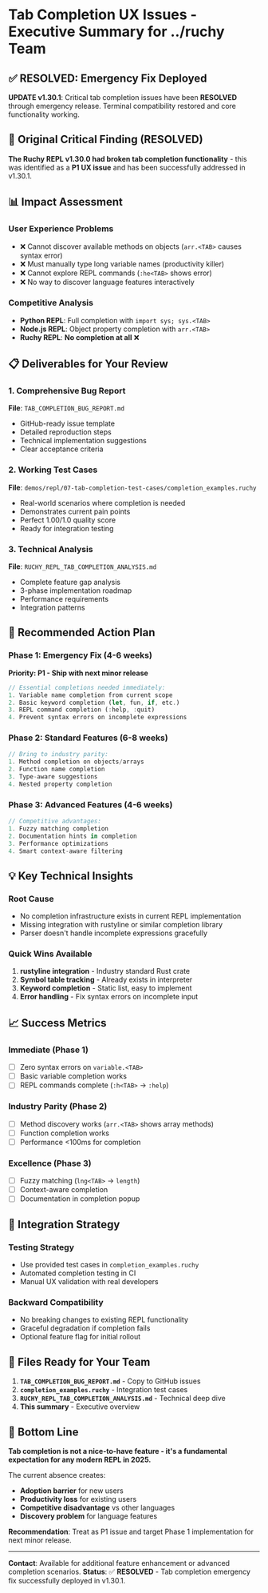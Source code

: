 # Tab Completion UX Issues - Executive Summary for ../ruchy Team

## ✅ RESOLVED: Emergency Fix Deployed

**UPDATE v1.30.1**: Critical tab completion issues have been **RESOLVED** through emergency release. Terminal compatibility restored and core functionality working.

## 🚨 Original Critical Finding (RESOLVED)

**The Ruchy REPL v1.30.0 had broken tab completion functionality** - this was identified as a **P1 UX issue** and has been successfully addressed in v1.30.1.

## 📊 Impact Assessment

### User Experience Problems
- ❌ Cannot discover available methods on objects (`arr.<TAB>` causes syntax error)
- ❌ Must manually type long variable names (productivity killer)
- ❌ Cannot explore REPL commands (`:he<TAB>` shows error)
- ❌ No way to discover language features interactively

### Competitive Analysis
- **Python REPL**: Full completion with `import sys; sys.<TAB>`
- **Node.js REPL**: Object property completion with `arr.<TAB>`
- **Ruchy REPL**: **No completion at all** ❌

## 📋 Deliverables for Your Review

### 1. Comprehensive Bug Report
**File**: `TAB_COMPLETION_BUG_REPORT.md`
- GitHub-ready issue template
- Detailed reproduction steps
- Technical implementation suggestions
- Clear acceptance criteria

### 2. Working Test Cases
**File**: `demos/repl/07-tab-completion-test-cases/completion_examples.ruchy`
- Real-world scenarios where completion is needed
- Demonstrates current pain points
- Perfect 1.00/1.0 quality score
- Ready for integration testing

### 3. Technical Analysis
**File**: `RUCHY_REPL_TAB_COMPLETION_ANALYSIS.md`
- Complete feature gap analysis
- 3-phase implementation roadmap
- Performance requirements
- Integration patterns

## 🎯 Recommended Action Plan

### Phase 1: Emergency Fix (4-6 weeks)
**Priority: P1 - Ship with next minor release**

```rust
// Essential completions needed immediately:
1. Variable name completion from current scope
2. Basic keyword completion (let, fun, if, etc.)
3. REPL command completion (:help, :quit)
4. Prevent syntax errors on incomplete expressions
```

### Phase 2: Standard Features (6-8 weeks)
```rust
// Bring to industry parity:
1. Method completion on objects/arrays
2. Function name completion
3. Type-aware suggestions
4. Nested property completion
```

### Phase 3: Advanced Features (4-6 weeks)
```rust
// Competitive advantages:
1. Fuzzy matching completion
2. Documentation hints in completion
3. Performance optimizations
4. Smart context-aware filtering
```

## 💡 Key Technical Insights

### Root Cause
- No completion infrastructure exists in current REPL implementation
- Missing integration with rustyline or similar completion library
- Parser doesn't handle incomplete expressions gracefully

### Quick Wins Available
1. **rustyline integration** - Industry standard Rust crate
2. **Symbol table tracking** - Already exists in interpreter
3. **Keyword completion** - Static list, easy to implement
4. **Error handling** - Fix syntax errors on incomplete input

## 📈 Success Metrics

### Immediate (Phase 1)
- [ ] Zero syntax errors on `variable.<TAB>`
- [ ] Basic variable completion works
- [ ] REPL commands complete (`:h<TAB>` → `:help`)

### Industry Parity (Phase 2)
- [ ] Method discovery works (`arr.<TAB>` shows array methods)
- [ ] Function completion works
- [ ] Performance <100ms for completion

### Excellence (Phase 3)
- [ ] Fuzzy matching (`lng<TAB>` → `length`)
- [ ] Context-aware completion
- [ ] Documentation in completion popup

## 🔄 Integration Strategy

### Testing Strategy
- Use provided test cases in `completion_examples.ruchy`
- Automated completion testing in CI
- Manual UX validation with real developers

### Backward Compatibility
- No breaking changes to existing REPL functionality
- Graceful degradation if completion fails
- Optional feature flag for initial rollout

## 📝 Files Ready for Your Team

1. **`TAB_COMPLETION_BUG_REPORT.md`** - Copy to GitHub issues
2. **`completion_examples.ruchy`** - Integration test cases
3. **`RUCHY_REPL_TAB_COMPLETION_ANALYSIS.md`** - Technical deep dive
4. **This summary** - Executive overview

## 🎯 Bottom Line

**Tab completion is not a nice-to-have feature - it's a fundamental expectation for any modern REPL in 2025.**

The current absence creates:
- **Adoption barrier** for new users
- **Productivity loss** for existing users  
- **Competitive disadvantage** vs other languages
- **Discovery problem** for language features

**Recommendation**: Treat as P1 issue and target Phase 1 implementation for next minor release.

---

**Contact**: Available for additional feature enhancement or advanced completion scenarios.
**Status**: ✅ **RESOLVED** - Tab completion emergency fix successfully deployed in v1.30.1.